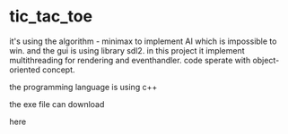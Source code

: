 # tic_tac_toe

it's using the algorithm - minimax to implement AI which is impossible to win. and the gui is using library sdl2. in this project it implement multithreading for rendering and eventhandler. code sperate with object-oriented concept.

the programming language is using c++

the exe file can download <p href="https://github.com/yanzhen0610/tic-tac-toe/raw/master/Release.zip">here</p>
